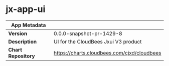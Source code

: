 # jx-app-ui

|App Metadata||
|---|---|
| **Version** | 0.0.0-snapshot-pr-1429-8 |
| **Description** | UI for the CloudBees Jxui V3 product |
| **Chart Repository** | https://charts.cloudbees.com/cjxd/cloudbees |
